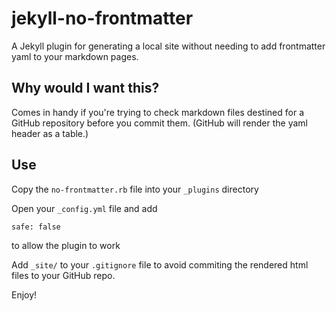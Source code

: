 # jekyll-no-frontmatter

A Jekyll plugin for generating a local site without needing to add
frontmatter yaml to your markdown pages.

## Why would I want this?

Comes in handy if you're trying to check markdown files destined for a
GitHub repository before you commit them. (GitHub will render the yaml
header as a table.)

## Use

Copy the `no-frontmatter.rb` file into your `_plugins` directory

Open your `_config.yml` file and add

```
safe: false
```

to allow the plugin to work

Add `_site/` to your `.gitignore` file to avoid commiting the rendered
html files to your GitHub repo.

Enjoy!
